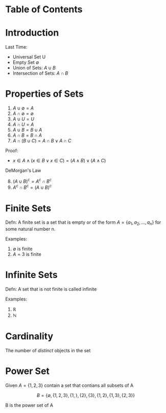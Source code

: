 # Table of Contents 

# Introduction

Last Time: 
* Universal Set U
* Empty Set $\emptyset$
* Union of Sets: $A \cup B$
* Intersection of Sets: $A \cap B$

# Properties of Sets
1. $A \cup \emptyset = A$
2. $A \cap \emptyset = \emptyset$
3. $A \cup U = U$
4. $A \cap U = A$
5. $A \cup B  = B \cup A$
6. $A \cap B = B \cap A$
7. $A \cap (B \cup C) = A \cap B \lor A \cap C$

Proof:
* $x \in A \land (x \in B \lor x \in C) = (A \land B) \lor (A \land C)$

DeMorgan's Law

8. $(A \cup B)^c = A^c \cap B^c$
8. $A^c \cap B^c = (A \cup B)^c$

# Finite Sets

Defn: A finite set is a set that is empty or of the form $A = \{a_1, a_2, ..., a_n\}$ for some natural number n.

Examples: 
1. $\emptyset$ is finite
2. $A={3}$ is finite

# Infinite Sets 

Defn: A set that is not finite is called infinite

Examples: 
1. $\mathbb{R}$
2. $\mathbb{N}$

# Cardinality 

The number of *distinct* objects in the set

# Power Set

Given $A = \{1,2,3\}$ contain a set that contians all subsets of A 

$$B = \{\emptyset, \{1,2,3\}, \{1,\}, \{2\}, \{3\}, \{1,2\}, \{1,3\}, \{2,3\}\}$$

B is the power set of A  

